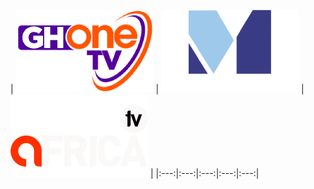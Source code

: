 | ![](https://raw.githubusercontent.com/RevGear/logo/master/Countries/GH/Gh-One-TV.png) | ![](https://raw.githubusercontent.com/RevGear/logo/master/Countries/GH/Metro-TV.png) | ![](https://raw.githubusercontent.com/RevGear/logo/master/Countries/GH/TV-Africa.png)  | 
|:---:|:---:|:---:|:---:|:---:| 
